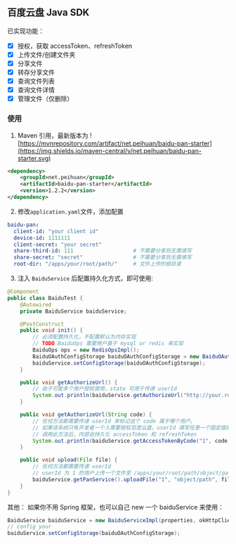 ## 百度云盘 Java SDK
已实现功能：
- [x] 授权，获取 accessToken、refreshToken
- [x] 上传文件/创建文件夹
- [x] 分享文件
- [x] 转存分享文件
- [x] 查询文件列表
- [x] 查询文件详情
- [x] 管理文件（仅删除）

### 使用
1. Maven 引用，最新版本为 ![https://mvnrepository.com/artifact/net.peihuan/baidu-pan-starter](https://img.shields.io/maven-central/v/net.peihuan/baidu-pan-starter.svg)
```xml
<dependency>
    <groupId>net.peihuan</groupId>
    <artifactId>baidu-pan-starter</artifactId>
    <version>1.2.2</version>
</dependency>
```

2. 修改`application.yaml`文件，添加配置
```yaml
baidu-pan:
  client-id: "your client id"
  device-id: 1111111
  client-secret: "your secret"
  share-third-id: 111                   # 不需要分享则无需填写
  share-secret: "secret"                # 不需要分享则无需填写
  root-dir: "/apps/your/root/path/"     # 文件上传的根目录
```

3. 注入 `BaiduService` 后配置持久化方式，即可使用:
```java
@Component
public class BaiduTest {
    @Autowired
    private BaiduService baiduService;

    @PostConstruct
    public void init() {
        // 必须配置持久化，不配置默认为内存实现
        // TODO BaiduOps 需要用户基于 mysql or redis 来实现
        BaiduOps ops = new RedisOpsImpl();
        BaiduOAuthConfigStorage baiduOAuthConfigStorage = new BaiduOAuthConfigServiceImpl(ops);
        baiduService.setConfigStorage(baiduOAuthConfigStorage);
    }

    public void getAuthorizeUrl() {
        // 由于可能多个用户授权使用，state 可用于传递 userId
        System.out.println(baiduService.getAuthorizeUrl("http://your.redirct.com", "your state"));
    }

    public void getAuthorizeUrl(String code) {
        // 任何方法都需要传递 userId 来标记这个 code 属于哪个用户。
        // 如果该系统只有开发者一个人需要授权百度云盘，userId 填写任意一个固定值即可
        // 调用此方法后，内部会持久化 accessToken 和 refreshToken
        System.out.println(baiduService.getAccessTokenByCode("1", code, "http://your.redirct.com"));
    }

    public void upload(File file) {
        // 任何方法都需要传递 userId
        // userId 为 1 的用户上传一个文件至 /apps/your/root/path/object/path
        baiduService.getPanService().uploadFile("1", "object/path", file, RtypeEnum.OVERRIDE);
    }
}

```


其他：
如果你不用 Spring 框架，也可以自己 new 一个 baiduService 来使用：
```java
BaiduService baiduService = new BaiduServiceImpl(properties, okHttpClient);
// config your
baiduService.setConfigStorage(baiduOAuthConfigStorage);
```